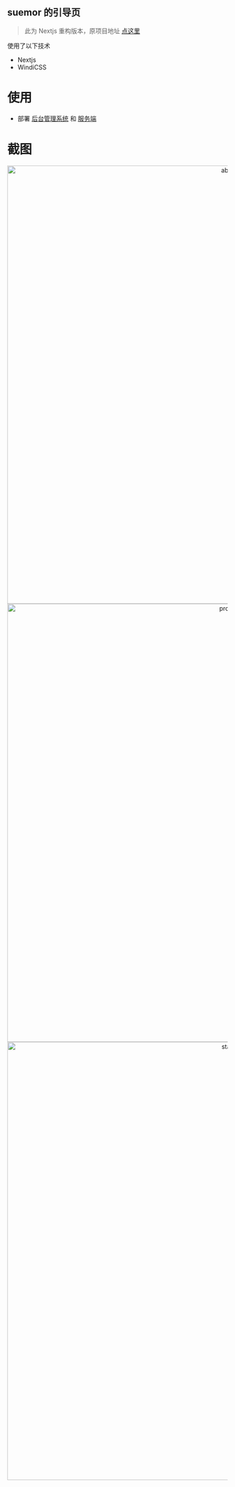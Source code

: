 ## suemor 的引导页

> 此为 Nextjs 重构版本，原项目地址 [点这里](https://github.com/suemor233/Navigation)

使用了以下技术

- Nextjs
- WindiCSS

# 使用

* 部署 [后台管理系统](https://github.com/suemor233/navigation-admin) 和 [服务端](https://github.com/suemor233/navigation-server)
# 截图

<p align="middle">
<img src="https://fastly.jsdelivr.net/gh/suemor233/static@main/img/nav1.jpg" width="1000" alt="about" />
<img src="https://fastly.jsdelivr.net/gh/suemor233/static@main/img/nav2.jpg" width="1000" alt="project" />
<img src="https://fastly.jsdelivr.net/gh/suemor233/static@main/img/nav3.jpg" width="1000" alt="stack" />
</p>
